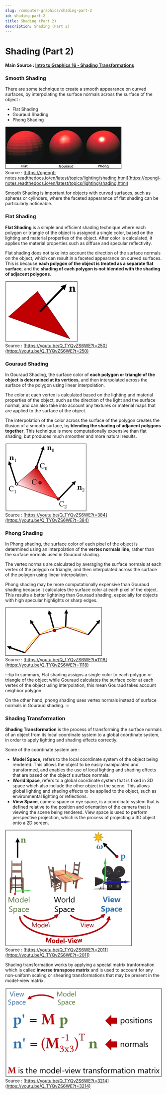 ```yaml
---
slug: /computer-graphics/shading-part-2
id: shading-part-2
title: Shading (Part 2)
description: Shading (Part 2)
---
```


# Shading (Part 2)

**Main Source : [Intro to Graphics 16 - Shading Transformations](https://youtu.be/Q_TYQvZS6WE)**

### Smooth Shading

There are some technique to create a smooth appearance on curved surfaces, by interpolating the surface normals across the surface of the object :

- Flat Shading
- Gouraud Shading
- Phong Shading

![A sphere is shaded using these three different technique](./smooth-shading-comparison.png)  
Source : [https://opengl-notes.readthedocs.io/en/latest/topics/lighting/shading.html](https://opengl-notes.readthedocs.io/en/latest/topics/lighting/shading.html)

Smooth Shading is important for objects with curved surfaces, such as spheres or cylinders, where the faceted appearance of flat shading can be particularly noticeable.

### Flat Shading

**Flat Shading** is a simple and efficient shading technique where each polygon or triangle of the object is assigned a single color, based on the lighting and material properties of the object. After color is calculated, it applies the material properties such as diffuse and specular reflectivity.

Flat shading does not take into account the direction of the surface normals on the object, which can result in a faceted appearance on curved surfaces. This is because **each polygon of the object is treated as a separate flat surface**, and the **shading of each polygon is not blended with the shading of adjacent polygons**.

![A triangle with a normals line in the middle](./flat-shading.png)  
Source : [https://youtu.be/Q_TYQvZS6WE?t=250](https://youtu.be/Q_TYQvZS6WE?t=250)

### Gouraud Shading

In Gouraud Shading, the surface color of **each polygon or triangle of the object is determined at its vertices**, and then interpolated across the surface of the polygon using linear interpolation.

The color at each vertex is calculated based on the lighting and material properties of the object, such as the direction of the light and the surface normal, and can also take into account any textures or material maps that are applied to the surface of the object.

The interpolation of the color across the surface of the polygon creates the illusion of a smooth surface, by **blending the shading of adjacent polygons together**. This technique is more computationally expensive than flat shading, but produces much smoother and more natural results.

![A point inside triangle is interpolated using barycentric coordinates method](./gouraud-shading.png)  
Source : [https://youtu.be/Q_TYQvZS6WE?t=384](https://youtu.be/Q_TYQvZS6WE?t=384)

### Phong Shading

In Phong shading, the surface color of each pixel of the object is determined using an interpolation of the **vertex normals line**, rather than the surface normals used in Gouraud shading.

The vertex normals are calculated by averaging the surface normals at each vertex of the polygon or triangle, and then interpolated across the surface of the polygon using linear interpolation.

Phong shading may be more computationally expensive than Gouraud shading because it calculates the surface color at each pixel of the object. This results a better lightning than Gouraud shading, especially for objects with high specular highlights or sharp edges.

![A line is connected between surface normals](./phong-shading.png)  
Source : [https://youtu.be/Q_TYQvZS6WE?t=1118](https://youtu.be/Q_TYQvZS6WE?t=1118)

:::tip
In summary, Flat shading assigns a single color to each polygon or triangle of the object while Gouraud calculates the surface color at each vertex of the object using interpolation, this mean Gouraud takes account neighbor polygon.

On the other hand, phong shading uses vertex normals instead of surface normals in Gouraud shading.
:::

### Shading Transformation

**Shading Transformation** is the process of transforming the surface normals of an object from its local coordinate system to a global coordinate system, in order to apply lighting and shading effects correctly.

Some of the coordinate system are :

- **Model Space,** refers to the local coordinate system of the object being rendered. This allows the object to be easily manipulated and transformed, and enables the use of local lighting and shading effects that are based on the object's surface normals.
- **World Space**, refers to a global coordinate system that is fixed in 3D space which also include the other object in the scene. This allows global lighting and shading effects to be applied to the object, such as environmental lighting or reflections.
- **View Space**, camera space or eye space, is a coordinate system that is defined relative to the position and orientation of the camera that is viewing the scene being rendered. View space is used to perform perspective projection, which is the process of projecting a 3D object onto a 2D screen.

![Model space showing individual object, world space showing the actual word with various object, and view space showing canonical volume from the camera](./model-view-space.png)  
Source : [https://youtu.be/Q_TYQvZS6WE?t=2011](https://youtu.be/Q_TYQvZS6WE?t=2011)

Shading transformation works by applying a special matrix tranformation which is called **inverse transpose matrix** and is used to account for any non-uniform scaling or shearing transformations that may be present in the model-view matrix.

![The inverse transpose matrix](./inverse-transpose-matrix.png)  
Source : [https://youtu.be/Q_TYQvZS6WE?t=3214](https://youtu.be/Q_TYQvZS6WE?t=3214)
